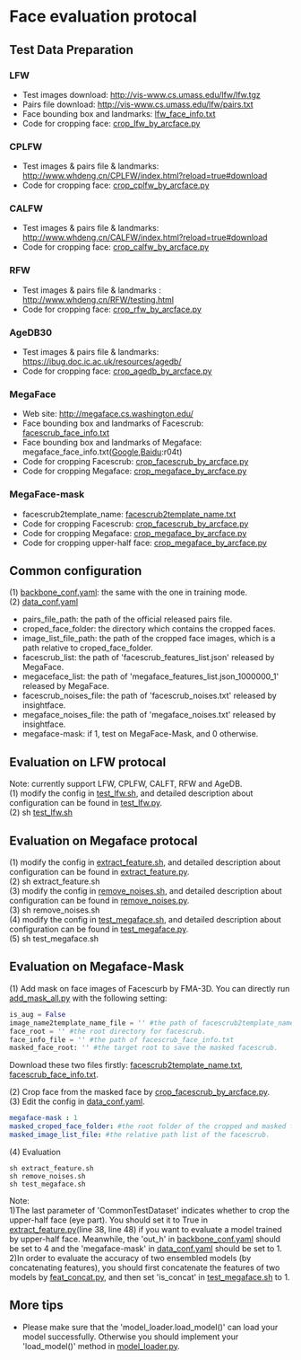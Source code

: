 # Face evaluation protocal
## Test Data Preparation
### LFW  
* Test images download: http://vis-www.cs.umass.edu/lfw/lfw.tgz
* Pairs file download: http://vis-www.cs.umass.edu/lfw/pairs.txt
* Face bounding box and landmarks: [lfw_face_info.txt](../data/files/lfw_face_info.txt)  
* Code for cropping face: [crop_lfw_by_arcface.py](lfw/face_cropper/crop_lfw_by_arcface.py)
### CPLFW  
* Test images & pairs file & landmarks: http://www.whdeng.cn/CPLFW/index.html?reload=true#download  
* Code for cropping face: [crop_cplfw_by_arcface.py](lfw/face_cropper/crop_cplfw_by_arcface.py)
### CALFW  
* Test images & pairs file & landmarks: http://www.whdeng.cn/CALFW/index.html?reload=true#download
* Code for cropping face: [crop_calfw_by_arcface.py](lfw/face_cropper/crop_calfw_by_arcface.py)
### RFW  
* Test images & pairs file & landmarks : http://www.whdeng.cn/RFW/testing.html
* Code for cropping face: [crop_rfw_by_arcface.py](lfw/face_cropper/crop_rfw_by_arcface.py)  
### AgeDB30
* Test images & pairs file & landmarks: https://ibug.doc.ic.ac.uk/resources/agedb/
* Code for cropping face: [crop_agedb_by_arcface.py](lfw/face_cropper/crop_agedb_by_arcface.py)  
### MegaFace
* Web site: http://megaface.cs.washington.edu/
* Face bounding box and landmarks of Facescrub: [facescrub_face_info.txt](../data/files/facescrub_face_info.txt)
* Face bounding box and landmarks of Megaface: megaface_face_info.txt([Google](https://drive.google.com/file/d/1EubsMbKxaRbBCS4i9EgojGvteyhUCKjS/view?usp=sharing),[Baidu](https://pan.baidu.com/s/1UUYHA02JA4nYxm67t95DoQ):r04t)
* Code for cropping Facescrub: [crop_facescrub_by_arcface.py](megaface/face_cropper/crop_facescrub_by_arcface.py)  
* Code for cropping Megaface: [crop_megaface_by_arcface.py](megaface/face_cropper/crop_megaface_by_arcface.py)  
### MegaFace-mask
* facescrub2template_name: [facescrub2template_name.txt](../data/files/facescrub2template_name.txt)
* Code for cropping Facescrub: [crop_facescrub_by_arcface.py](megaface/face_cropper/crop_facescrub_by_arcface.py)  
* Code for cropping Megaface: [crop_megaface_by_arcface.py](megaface/face_cropper/crop_megaface_by_arcface.py)  
* Code for cropping upper-half face: [crop_megaface_by_arcface.py](megaface/face_cropper/crop_eye.py)  

## Common configuration  
(1) [backbone_conf.yaml](backbone_conf.yaml): the same with the one in training mode.  
(2) [data_conf.yaml](data_conf.yaml)
* pairs_file_path: the path of the official released pairs file.  
* croped_face_folder: the directory which contains the  cropped faces.  
* image_list_file_path: the path of the cropped face images, which is a path relative to croped_face_folder.  
* facescrub_list: the path of 'facescrub_features_list.json' released by MegaFace.  
* megaceface_list: the path of 'megaface_features_list.json_1000000_1' released by MegaFace.  
* facescrub_noises_file: the path of 'facescrub_noises.txt' released by insightface.  
* megaface_noises_file: the path of 'megaface_noises.txt' released by insightface.  
* megaface-mask: if 1, test on MegaFace-Mask, and 0 otherwise.

## Evaluation on LFW protocal  
Note: currently support LFW, CPLFW, CALFT, RFW and AgeDB.  
(1) modify the config in [test_lfw.sh](test_lfw.sh), and detailed description about configuration can be found in [test_lfw.py](test_lfw.py).  
(2) sh [test_lfw.sh](test_lfw.sh)  

## Evaluation on Megaface protocal
(1) modify the config in [extract_feature.sh](extract_feature.sh), and detailed description about configuration can be found in [extract_feature.py](extract_feature.py).  
(2) sh extract_feature.sh  
(3) modify the config in [remove_noises.sh](remove_noises.sh), and detailed description about configuration can be found in [remove_noises.py](remove_noises.py).  
(3) sh remove_noises.sh  
(4) modify the config in [test_megaface.sh](test_megaface.sh), and detailed description about configuration can be found in [test_megaface.py](test_megaface.py).  
(5) sh test_megaface.sh  

## Evaluation on Megaface-Mask
(1) Add mask on face images of Facescurb by FMA-3D. You can directly run [add_mask_all.py](../addition_module/face_mask_adding/FMA-3D/) with the following setting:  
```python
is_aug = False  
image_name2template_name_file = '' #the path of facescrub2template_name.txt  
face_root = '' #the root directory for facescrub.  
face_info_file = '' #the path of facescrub_face_info.txt  
masked_face_root: '' #the target root to save the masked facescrub.
```
Download these two files firstly: [facescrub2template_name.txt](../data/files/facescrub2template_name.txt), [facescrub_face_info.txt](../data/files/facescrub_face_info.txt). 

(2) Crop face from the masked face by [crop_facescrub_by_arcface.py](megaface/face_cropper/crop_facescrub_by_arcface.py).  
(3) Edit the config in [data_conf.yaml](data_conf.yaml).  
```yaml
megaface-mask : 1
masked_croped_face_folder: #the root folder of the cropped and masked facescrub.
masked_image_list_file: #the relative path list of the facescrub.
```
(4) Evaluation  
```shell
sh extract_feature.sh
sh remove_noises.sh
sh test_megaface.sh
```
Note:  
1)The last parameter of 'CommonTestDataset' indicates whether to crop the upper-half face (eye part). You should set it to True in [extract_feature.py](extract_feature.py)(line 38, line 48) if you want to evaluate a model trained by upper-half face. Meanwhile, the 'out_h' in [backbone_conf.yaml](backbone_conf.yaml) should be set to 4 and the 'megaface-mask' in [data_conf.yaml](data_conf.yaml) should be set to 1.  
2)In order to evaluate the accuracy of two ensembled models (by concatenating features), you should first concatenate the features of two models by [feat_concat.py](utils/feat_concat.py), and then set 'is_concat' in [test_megaface.sh](test_megaface.sh) to 1.  

## More tips
* Please make sure that the 'model_loader.load_model()' can load your model successfully. Otherwise you should implement your 'load_model()' method in [model_loader.py](utils/model_loader.py).  
